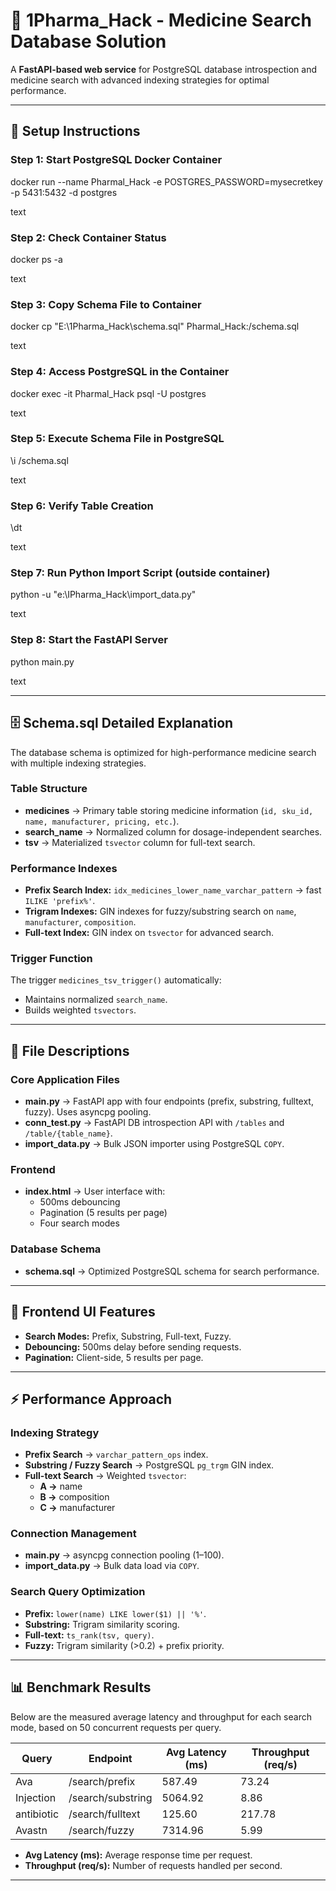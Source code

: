 # 💊 1Pharma_Hack - Medicine Search Database Solution

A **FastAPI-based web service** for PostgreSQL database introspection and medicine search with advanced indexing strategies for optimal performance.

---

## 🚀 Setup Instructions

### Step 1: Start PostgreSQL Docker Container

docker run --name Pharmal_Hack -e POSTGRES_PASSWORD=mysecretkey -p 5431:5432 -d postgres

text

### Step 2: Check Container Status

docker ps -a

text

### Step 3: Copy Schema File to Container

docker cp "E:\1Pharma_Hack\schema.sql" Pharmal_Hack:/schema.sql

text

### Step 4: Access PostgreSQL in the Container

docker exec -it Pharmal_Hack psql -U postgres

text

### Step 5: Execute Schema File in PostgreSQL

\i /schema.sql

text

### Step 6: Verify Table Creation

\dt

text

### Step 7: Run Python Import Script (outside container)

python -u "e:\IPharma_Hack\import_data.py"

text

### Step 8: Start the FastAPI Server

python main.py

text

---

## 🗄️ Schema.sql Detailed Explanation

The database schema is optimized for high-performance medicine search with multiple indexing strategies.

### Table Structure

- **medicines** → Primary table storing medicine information (`id, sku_id, name, manufacturer, pricing, etc.`).
- **search_name** → Normalized column for dosage-independent searches.
- **tsv** → Materialized `tsvector` column for full-text search.

### Performance Indexes

- **Prefix Search Index:** `idx_medicines_lower_name_varchar_pattern` → fast `ILIKE 'prefix%'`.
- **Trigram Indexes:** GIN indexes for fuzzy/substring search on `name`, `manufacturer`, `composition`.
- **Full-text Index:** GIN index on `tsvector` for advanced search.

### Trigger Function

The trigger `medicines_tsv_trigger()` automatically:

- Maintains normalized `search_name`.
- Builds weighted `tsvectors`.

---

## 📂 File Descriptions

### Core Application Files

- **main.py** → FastAPI app with four endpoints (prefix, substring, fulltext, fuzzy). Uses asyncpg pooling.
- **conn_test.py** → FastAPI DB introspection API with `/tables` and `/table/{table_name}`.
- **import_data.py** → Bulk JSON importer using PostgreSQL `COPY`.

### Frontend

- **index.html** → User interface with:
  - 500ms debouncing
  - Pagination (5 results per page)
  - Four search modes

### Database Schema

- **schema.sql** → Optimized PostgreSQL schema for search performance.

---

## 🎨 Frontend UI Features

- **Search Modes:** Prefix, Substring, Full-text, Fuzzy.
- **Debouncing:** 500ms delay before sending requests.
- **Pagination:** Client-side, 5 results per page.

---

## ⚡ Performance Approach

### Indexing Strategy

- **Prefix Search** → `varchar_pattern_ops` index.
- **Substring / Fuzzy Search** → PostgreSQL `pg_trgm` GIN index.
- **Full-text Search** → Weighted `tsvector`:
  - **A →** name
  - **B →** composition
  - **C →** manufacturer

### Connection Management

- **main.py** → asyncpg connection pooling (1–100).
- **import_data.py** → Bulk data load via `COPY`.

### Search Query Optimization

- **Prefix:** `lower(name) LIKE lower($1) || '%'`.
- **Substring:** Trigram similarity scoring.
- **Full-text:** `ts_rank(tsv, query)`.
- **Fuzzy:** Trigram similarity (>0.2) + prefix priority.

---

## 📊 Benchmark Results

Below are the measured average latency and throughput for each search mode, based on 50 concurrent requests per query.

| Query      | Endpoint          | Avg Latency (ms) | Throughput (req/s) |
| ---------- | ----------------- | ---------------- | ------------------ |
| Ava        | /search/prefix    | 587.49           | 73.24              |
| Injection  | /search/substring | 5064.92          | 8.86               |
| antibiotic | /search/fulltext  | 125.60           | 217.78             |
| Avastn     | /search/fuzzy     | 7314.96          | 5.99               |

- **Avg Latency (ms):** Average response time per request.
- **Throughput (req/s):** Number of requests handled per second.

---
